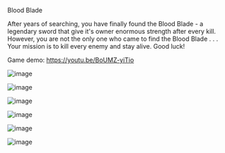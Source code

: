 Blood Blade

After years of searching, you have finally found the Blood Blade - a legendary sword that give it's owner enormous strength after every kill. However, you are not the only one who came to find the Blood Blade . . . Your mission is to kill every enemy and stay alive. Good luck!

Game demo: https://youtu.be/BoUMZ-yiTio

![image](https://user-images.githubusercontent.com/24197774/193480743-c5214f70-8b89-4e43-b044-0c935daa926a.png)

![image](https://user-images.githubusercontent.com/24197774/193480749-df3ad7cd-e235-4b6e-b186-d85cc989a189.png)

![image](https://user-images.githubusercontent.com/24197774/193480761-87b2e6e4-8868-4780-8d23-5755d19f36cc.png)

![image](https://user-images.githubusercontent.com/24197774/193480779-4bf5d369-90c6-4799-853a-836a3c92afc4.png)

![image](https://user-images.githubusercontent.com/24197774/193480820-0e535937-058b-401a-9bdc-8e2b057623ca.png)

![image](https://user-images.githubusercontent.com/24197774/193480845-689e4d1a-f0d4-4452-9ebf-bb17dacde1cd.png)
